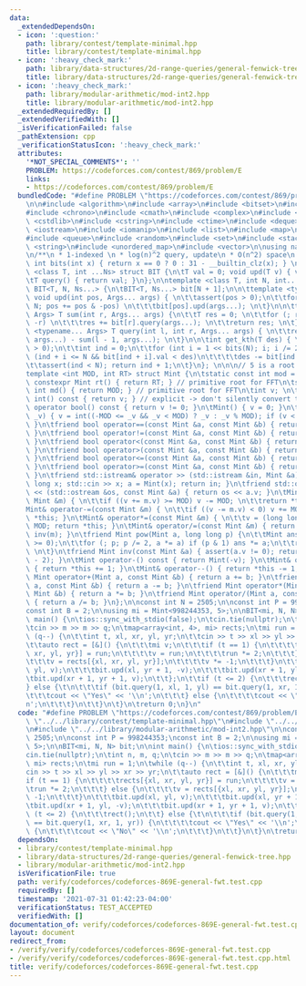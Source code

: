 ```yaml
---
data:
  _extendedDependsOn:
  - icon: ':question:'
    path: library/contest/template-minimal.hpp
    title: library/contest/template-minimal.hpp
  - icon: ':heavy_check_mark:'
    path: library/data-structures/2d-range-queries/general-fenwick-tree.hpp
    title: library/data-structures/2d-range-queries/general-fenwick-tree.hpp
  - icon: ':heavy_check_mark:'
    path: library/modular-arithmetic/mod-int2.hpp
    title: library/modular-arithmetic/mod-int2.hpp
  _extendedRequiredBy: []
  _extendedVerifiedWith: []
  _isVerificationFailed: false
  _pathExtension: cpp
  _verificationStatusIcon: ':heavy_check_mark:'
  attributes:
    '*NOT_SPECIAL_COMMENTS*': ''
    PROBLEM: https://codeforces.com/contest/869/problem/E
    links:
    - https://codeforces.com/contest/869/problem/E
  bundledCode: "#define PROBLEM \"https://codeforces.com/contest/869/problem/E\"\n\
    \n\n#include <algorithm>\n#include <array>\n#include <bitset>\n#include <cassert>\n\
    #include <chrono>\n#include <cmath>\n#include <complex>\n#include <cstdio>\n#include\
    \ <cstdlib>\n#include <cstring>\n#include <ctime>\n#include <deque>\n#include\
    \ <iostream>\n#include <iomanip>\n#include <list>\n#include <map>\n#include <numeric>\n\
    #include <queue>\n#include <random>\n#include <set>\n#include <stack>\n#include\
    \ <string>\n#include <unordered_map>\n#include <vector>\n\nusing namespace std;\n\
    \n/**\n * 1-indexed \n * log(n)^2 query, update\n * O(n^2) space\n */\n\nconstexpr\
    \ int bits(int x) { return x == 0 ? 0 : 31 - __builtin_clz(x); } \n\ntemplate\
    \ <class T, int ...Ns> struct BIT {\n\tT val = 0; void upd(T v) { val += v; }\n\
    \tT query() { return val; }\n};\n\ntemplate <class T, int N, int... Ns> struct\
    \ BIT<T, N, Ns...> {\n\tBIT<T, Ns...> bit[N + 1];\n\n\ttemplate <typename... Args>\
    \ void upd(int pos, Args... args) { \n\t\tassert(pos > 0);\n\t\tfor (; pos <=\
    \ N; pos += pos & -pos) \n\t\t\tbit[pos].upd(args...); \n\t}\n\n\ttemplate <typename...\
    \ Args> T sum(int r, Args... args) {\n\t\tT res = 0; \n\t\tfor (; r; r -= r &\
    \ -r) \n\t\t\tres += bit[r].query(args...); \n\t\treturn res; \n\t}\n\n\ttemplate\
    \ <typename... Args> T query(int l, int r, Args... args) { \n\t\treturn sum(r,\
    \ args...) - sum(l - 1, args...); \n\t}\n\n\tint get_kth(T des) { \n\t\tassert(des\
    \ > 0);\n\t\tint ind = 0;\n\t\tfor (int i = 1 << bits(N); i; i /= 2)\n\t\t\tif\
    \ (ind + i <= N && bit[ind + i].val < des)\n\t\t\t\tdes -= bit[ind += i].val;\n\
    \t\tassert(ind < N); return ind + 1;\n\t}\n}; \n\n\n// 5 is a root of both mods\n\
    template <int MOD, int RT> struct Mint {\n\tstatic const int mod = MOD;\n\tstatic\
    \ constexpr Mint rt() { return RT; } // primitive root for FFT\n\tstatic constexpr\
    \ int md() { return MOD; } // primitive root for FFT\n\tint v; \n\texplicit operator\
    \ int() const { return v; } // explicit -> don't silently convert to int\n\texplicit\
    \ operator bool() const { return v != 0; }\n\tMint() { v = 0; }\n\tMint(long long\
    \ _v) { v = int((-MOD <= _v && _v < MOD) ? _v : _v % MOD); if (v < 0) v += MOD;\
    \ }\n\tfriend bool operator==(const Mint &a, const Mint &b) { return a.v == b.v;\
    \ }\n\tfriend bool operator!=(const Mint &a, const Mint &b) { return !(a == b);\
    \ }\n\tfriend bool operator<(const Mint &a, const Mint &b) { return a.v < b.v;\
    \ }\n\tfriend bool operator>(const Mint &a, const Mint &b) { return a.v > b.v;\
    \ }\n\tfriend bool operator<=(const Mint &a, const Mint &b) { return a.v <= b.v;\
    \ }\n\tfriend bool operator>=(const Mint &a, const Mint &b) { return a.v >= b.v;\
    \ }\n\tfriend std::istream& operator >> (std::istream &in, Mint &a) { \n\t\tlong\
    \ long x; std::cin >> x; a = Mint(x); return in; }\n\tfriend std::ostream& operator\
    \ << (std::ostream &os, const Mint &a) { return os << a.v; }\n\tMint& operator+=(const\
    \ Mint &m) { \n\t\tif ((v += m.v) >= MOD) v -= MOD; \n\t\treturn *this; }\n\t\
    Mint& operator-=(const Mint &m) { \n\t\tif ((v -= m.v) < 0) v += MOD; \n\t\treturn\
    \ *this; }\n\tMint& operator*=(const Mint &m) { \n\t\tv = (long long)v * m.v %\
    \ MOD; return *this; }\n\tMint& operator/=(const Mint &m) { return (*this) *=\
    \ inv(m); }\n\tfriend Mint pow(Mint a, long long p) {\n\t\tMint ans = 1; assert(p\
    \ >= 0);\n\t\tfor (; p; p /= 2, a *= a) if (p & 1) ans *= a;\n\t\treturn ans;\
    \ \n\t}\n\tfriend Mint inv(const Mint &a) { assert(a.v != 0); return pow(a, MOD\
    \ - 2); }\n\tMint operator-() const { return Mint(-v); }\n\tMint& operator++()\
    \ { return *this += 1; }\n\tMint& operator--() { return *this -= 1; }\n\tfriend\
    \ Mint operator+(Mint a, const Mint &b) { return a += b; }\n\tfriend Mint operator-(Mint\
    \ a, const Mint &b) { return a -= b; }\n\tfriend Mint operator*(Mint a, const\
    \ Mint &b) { return a *= b; }\n\tfriend Mint operator/(Mint a, const Mint &b)\
    \ { return a /= b; }\n};\n\nconst int N = 2505;\n\nconst int P = 998244353;\n\
    const int B = 2;\n\nusing mi = Mint<998244353, 5>;\n\nBIT<mi, N, N> bit;\n\nint\
    \ main() {\n\tios::sync_with_stdio(false);\n\tcin.tie(nullptr);\n\tint n, m, q;\n\
    \tcin >> m >> m >> q;\n\tmap<array<int, 4>, mi> rects;\n\tmi run = 1;\n\twhile\
    \ (q--) {\n\t\tint t, xl, xr, yl, yr;\n\t\tcin >> t >> xl >> yl >> xr >> yr;\n\
    \t\tauto rect = [&]() {\n\t\t\tmi v;\n\t\t\tif (t == 1) {\n\t\t\t\trects[{xl,\
    \ xr, yl, yr}] = run;\n\t\t\t\tv = run;\n\t\t\t\trun *= 2;\n\t\t\t} else {\n\t\
    \t\t\tv = rects[{xl, xr, yl, yr}];\n\t\t\t\tv *= -1;\n\t\t\t}\n\t\t\tbit.upd(xl,\
    \ yl, v);\n\t\t\tbit.upd(xl, yr + 1, -v);\n\t\t\tbit.upd(xr + 1, yl, -v);\n\t\t\
    \tbit.upd(xr + 1, yr + 1, v);\n\t\t};\n\t\tif (t <= 2) {\n\t\t\trect();\n\t\t\
    } else {\t\n\t\t\tif (bit.query(1, xl, 1, yl) == bit.query(1, xr, 1, yr)) {\n\t\
    \t\t\tcout << \"Yes\" << '\\n';\n\t\t\t} else {\n\t\t\t\tcout << \"No\" << '\\\
    n';\n\t\t\t}\n\t\t}\n\t}\n\treturn 0;\n}\n"
  code: "#define PROBLEM \"https://codeforces.com/contest/869/problem/E\"\n\n#include\
    \ \"../../library/contest/template-minimal.hpp\"\n#include \"../../library/data-structures/2d-range-queries/general-fenwick-tree.hpp\"\
    \n#include \"../../library/modular-arithmetic/mod-int2.hpp\"\n\nconst int N =\
    \ 2505;\n\nconst int P = 998244353;\nconst int B = 2;\n\nusing mi = Mint<998244353,\
    \ 5>;\n\nBIT<mi, N, N> bit;\n\nint main() {\n\tios::sync_with_stdio(false);\n\t\
    cin.tie(nullptr);\n\tint n, m, q;\n\tcin >> m >> m >> q;\n\tmap<array<int, 4>,\
    \ mi> rects;\n\tmi run = 1;\n\twhile (q--) {\n\t\tint t, xl, xr, yl, yr;\n\t\t\
    cin >> t >> xl >> yl >> xr >> yr;\n\t\tauto rect = [&]() {\n\t\t\tmi v;\n\t\t\t\
    if (t == 1) {\n\t\t\t\trects[{xl, xr, yl, yr}] = run;\n\t\t\t\tv = run;\n\t\t\t\
    \trun *= 2;\n\t\t\t} else {\n\t\t\t\tv = rects[{xl, xr, yl, yr}];\n\t\t\t\tv *=\
    \ -1;\n\t\t\t}\n\t\t\tbit.upd(xl, yl, v);\n\t\t\tbit.upd(xl, yr + 1, -v);\n\t\t\
    \tbit.upd(xr + 1, yl, -v);\n\t\t\tbit.upd(xr + 1, yr + 1, v);\n\t\t};\n\t\tif\
    \ (t <= 2) {\n\t\t\trect();\n\t\t} else {\t\n\t\t\tif (bit.query(1, xl, 1, yl)\
    \ == bit.query(1, xr, 1, yr)) {\n\t\t\t\tcout << \"Yes\" << '\\n';\n\t\t\t} else\
    \ {\n\t\t\t\tcout << \"No\" << '\\n';\n\t\t\t}\n\t\t}\n\t}\n\treturn 0;\n}"
  dependsOn:
  - library/contest/template-minimal.hpp
  - library/data-structures/2d-range-queries/general-fenwick-tree.hpp
  - library/modular-arithmetic/mod-int2.hpp
  isVerificationFile: true
  path: verify/codeforces/codeforces-869E-general-fwt.test.cpp
  requiredBy: []
  timestamp: '2021-07-31 01:42:23-04:00'
  verificationStatus: TEST_ACCEPTED
  verifiedWith: []
documentation_of: verify/codeforces/codeforces-869E-general-fwt.test.cpp
layout: document
redirect_from:
- /verify/verify/codeforces/codeforces-869E-general-fwt.test.cpp
- /verify/verify/codeforces/codeforces-869E-general-fwt.test.cpp.html
title: verify/codeforces/codeforces-869E-general-fwt.test.cpp
---
```

